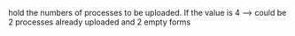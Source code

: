 <numberOfProcess> hold the numbers of processes to be uploaded. If the value is 4 --> could be 2 processes already uploaded and 2 empty forms